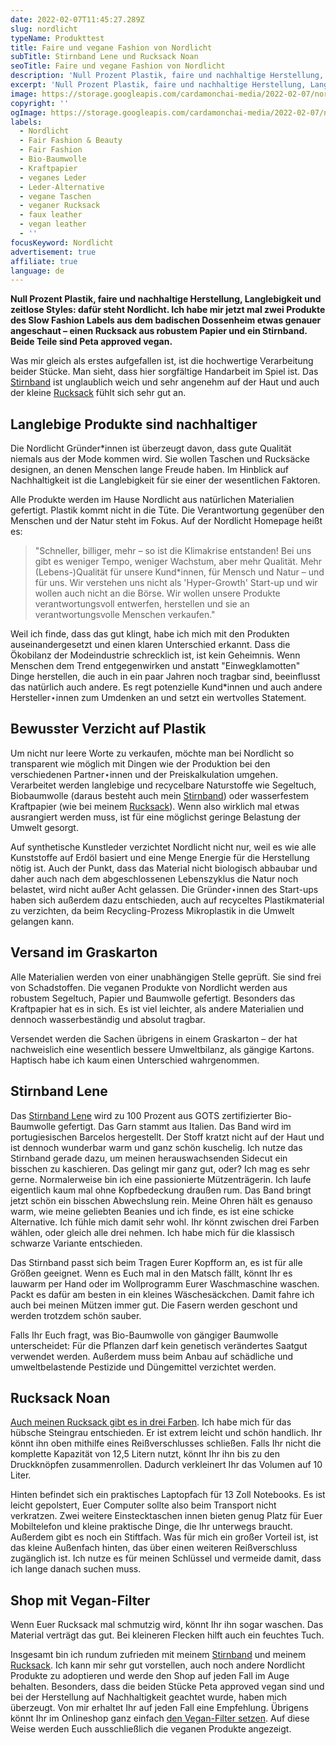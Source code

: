 ```yaml
---
date: 2022-02-07T11:45:27.289Z
slug: nordlicht
typeName: Produkttest
title: Faire und vegane Fashion von Nordlicht
subTitle: Stirnband Lene und Rucksack Noan
seoTitle: Faire und vegane Fashion von Nordlicht
description: 'Null Prozent Plastik, faire und nachhaltige Herstellung, Langlebigkeit und zeitlose Styles: dafür steht Nordlicht. Ich habe jetzt zwei vegane Produkte des Slow Fashion Labels getestet.'
excerpt: 'Null Prozent Plastik, faire und nachhaltige Herstellung, Langlebigkeit und zeitlose Styles: dafür steht Nordlicht. Ich habe mir jetzt mal zwei Produkte des Slow Fashion Labels aus dem badischen Dossenheim etwas genauer angeschaut – einen Rucksack aus robustem Papier und ein Stirnband. Beide Teile sind Peta approved vegan.'
image: https://storage.googleapis.com/cardamonchai-media/2022-02-07/nordlicht-jpg-imagine-080808_6b6c6b_1024_768/640.webp
copyright: ''
ogImage: https://storage.googleapis.com/cardamonchai-media/2022-02-07/nordlicht-fb-png-imagine-080808_5d5f5d_1200_628/640.webp
labels:
  - Nordlicht
  - Fair Fashion & Beauty
  - Fair Fashion
  - Bio-Baumwolle
  - Kraftpapier
  - veganes Leder
  - Leder-Alternative
  - vegane Taschen
  - veganer Rucksack
  - faux leather
  - vegan leather
  - ''
focusKeyword: Nordlicht
advertisement: true
affiliate: true
language: de
---
```


**Null Prozent Plastik, faire und nachhaltige Herstellung, Langlebigkeit und zeitlose Styles: dafür steht Nordlicht. Ich habe mir jetzt mal zwei Produkte des Slow Fashion Labels aus dem badischen Dossenheim etwas genauer angeschaut – einen Rucksack aus robustem Papier und ein Stirnband. Beide Teile sind Peta approved vegan.**

Was mir gleich als erstes aufgefallen ist, ist die hochwertige Verarbeitung beider Stücke. Man sieht, dass hier sorgfältige Handarbeit im Spiel ist. Das [Stirnband](https://tidd.ly/3Gvs72b) ist unglaublich weich und sehr angenehm auf der Haut und auch der kleine [Rucksack](https://tidd.ly/35UP3LT) fühlt sich sehr gut an.

## Langlebige Produkte sind nachhaltiger

Die Nordlicht Gründer\*innen ist überzeugt davon, dass gute Qualität niemals aus der Mode kommen wird. Sie wollen Taschen und Rucksäcke designen, an denen Menschen lange Freude haben. Im Hinblick auf Nachhaltigkeit ist die Langlebigkeit für sie einer der wesentlichen Faktoren.

Alle Produkte werden im Hause Nordlicht aus natürlichen Materialien gefertigt. Plastik kommt nicht in die Tüte. Die Verantwortung gegenüber den Menschen und der Natur steht im Fokus. Auf der Nordlicht Homepage heißt es:

> "Schneller, billiger, mehr – so ist die Klimakrise entstanden! Bei uns gibt es weniger Tempo, weniger Wachstum, aber mehr Qualität. Mehr (Lebens-)Qualität für unsere Kund\*innen, für Mensch und Natur – und für uns. Wir verstehen uns nicht als 'Hyper-Growth' Start-up und wir wollen auch nicht an die Börse. Wir wollen unsere Produkte verantwortungsvoll entwerfen, herstellen und sie an verantwortungsvolle Menschen verkaufen."

Weil ich finde, dass das gut klingt, habe ich mich mit den Produkten auseinandergesetzt und einen klaren Unterschied erkannt. Dass die Ökobilanz der Modeindustrie schrecklich ist, ist kein Geheimnis. Wenn Menschen dem Trend entgegenwirken und anstatt "Einwegklamotten" Dinge herstellen, die auch in ein paar Jahren noch tragbar sind, beeinflusst das natürlich auch andere. Es regt potenzielle Kund\*innen und auch andere Hersteller⋆innen zum Umdenken an und setzt ein wertvolles Statement.

## Bewusster Verzicht auf Plastik

Um nicht nur leere Worte zu verkaufen, möchte man bei Nordlicht so transparent wie möglich mit Dingen wie der Produktion bei den verschiedenen Partner⋆innen und der Preiskalkulation umgehen. Verarbeitet werden langlebige und recycelbare Naturstoffe wie Segeltuch, Biobaumwolle (daraus besteht auch mein [Stirnband](https://tidd.ly/3Gvs72b)) oder wasserfestem Kraftpapier (wie bei meinem [Rucksack](https://tidd.ly/35UP3LT)). Wenn also wirklich mal etwas ausrangiert werden muss, ist für eine möglichst geringe Belastung der Umwelt gesorgt.

Auf synthetische Kunstleder verzichtet Nordlicht nicht nur, weil es wie alle Kunststoffe auf Erdöl basiert und eine Menge Energie für die Herstellung nötig ist. Auch der Punkt, dass das Material nicht biologisch abbaubar und daher auch nach dem abgeschlossenen Lebenszyklus die Natur noch belastet, wird nicht außer Acht gelassen. Die Gründer⋆innen des Start-ups haben sich außerdem dazu entschieden, auch auf recyceltes Plastikmaterial zu verzichten, da beim Recycling-Prozess Mikroplastik in die Umwelt gelangen kann.

## Versand im Graskarton

Alle Materialien werden von einer unabhängigen Stelle geprüft. Sie sind frei von Schadstoffen. Die veganen Produkte von Nordlicht werden aus robustem Segeltuch, Papier und Baumwolle gefertigt. Besonders das Kraftpapier hat es in sich. Es ist viel leichter, als andere Materialien und dennoch wasserbeständig und absolut tragbar.

Versendet werden die Sachen übrigens in einem Graskarton – der hat nachweislich eine wesentlich bessere Umweltbilanz, als gängige Kartons. Haptisch habe ich kaum einen Unterschied wahrgenommen.

<Gallery name="nordlicht-1" />

## Stirnband Lene

Das [Stirnband Lene](https://tidd.ly/3Gvs72b) wird zu 100 Prozent aus GOTS zertifizierter Bio-Baumwolle gefertigt. Das Garn stammt aus Italien. Das Band wird im portugiesischen Barcelos hergestellt. Der Stoff kratzt nicht auf der Haut und ist dennoch wunderbar warm und ganz schön kuschelig. Ich nutze das Stirnband gerade dazu, um meinen herauswachsenden Sidecut ein bisschen zu kaschieren. Das gelingt mir ganz gut, oder? Ich mag es sehr gerne. Normalerweise bin ich eine passionierte Mützenträgerin. Ich laufe eigentlich kaum mal ohne Kopfbedeckung draußen rum. Das Band bringt jetzt schön ein bisschen Abwechslung rein. Meine Ohren hält es genauso warm, wie meine geliebten Beanies und ich finde, es ist eine schicke Alternative. Ich fühle mich damit sehr wohl. Ihr könnt zwischen drei Farben wählen, oder gleich alle drei nehmen. Ich habe mich für die klassisch schwarze Variante entschieden.

Das Stirnband passt sich beim Tragen Eurer Kopfform an, es ist für alle Größen geeignet. Wenn es Euch mal in den Matsch fällt, könnt Ihr es lauwarm per Hand oder im Wollprogramm Eurer Waschmaschine waschen. Packt es dafür am besten in ein kleines Wäschesäckchen. Damit fahre ich auch bei meinen Mützen immer gut. Die Fasern werden geschont und werden trotzdem schön sauber.

Falls Ihr Euch fragt, was Bio-Baumwolle von gängiger Baumwolle unterscheidet: Für die Pflanzen darf kein genetisch verändertes Saatgut verwendet werden. Außerdem muss beim Anbau auf schädliche und umweltbelastende Pestizide und Düngemittel verzichtet werden.

## Rucksack Noan

[Auch meinen Rucksack gibt es in drei Farben](https://tidd.ly/35UP3LT). Ich habe mich für das hübsche Steingrau entschieden. Er ist extrem leicht und schön handlich. Ihr könnt ihn oben mithilfe eines Reißverschlusses schließen. Falls Ihr nicht die komplette Kapazität von 12,5 Litern nutzt, könnt Ihr ihn bis zu den Druckknöpfen zusammenrollen. Dadurch verkleinert Ihr das Volumen auf 10 Liter.

Hinten befindet sich ein praktisches Laptopfach für 13 Zoll Notebooks. Es ist leicht gepolstert, Euer Computer sollte also beim Transport nicht verkratzen. Zwei weitere Einstecktaschen innen bieten genug Platz für Euer Mobiltelefon und kleine praktische Dinge, die Ihr unterwegs braucht. Außerdem gibt es noch ein Stiftfach. Was für mich ein großer Vorteil ist, ist das kleine Außenfach hinten, das über einen weiteren Reißverschluss zugänglich ist. Ich nutze es für meinen Schlüssel und vermeide damit, dass ich lange danach suchen muss.

## Shop mit Vegan-Filter

Wenn Euer Rucksack mal schmutzig wird, könnt Ihr ihn sogar waschen. Das Material verträgt das gut. Bei kleineren Flecken hilft auch ein feuchtes Tuch.

Insgesamt bin ich rundum zufrieden mit meinem [Stirnband](https://tidd.ly/3Gvs72b) und meinem [Rucksack](https://tidd.ly/35UP3LT). Ich kann mir sehr gut vorstellen, auch noch andere Nordlicht Produkte zu adoptieren und werde den Shop auf jeden Fall im Auge behalten. Besonders, dass die beiden Stücke Peta approved vegan sind und bei der Herstellung auf Nachhaltigkeit geachtet wurde, haben mich überzeugt. Von mir erhaltet Ihr auf jeden Fall eine Empfehlung. Übrigens könnt Ihr im Onlineshop ganz einfach [den Vegan-Filter setzen](https://tidd.ly/3ryUUyW). Auf diese Weise werden Euch ausschließlich die veganen Produkte angezeigt.

<Gallery name="nordlicht-2" />
